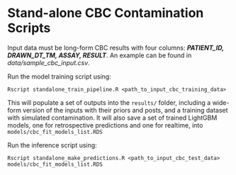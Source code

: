 # Stand-alone CBC Contamination Scripts
Input data must be long-form CBC results with four columns: ***PATIENT_ID, DRAWN_DT_TM, ASSAY, RESULT***. An example can be found in *data/sample_cbc_input.csv*.  

Run the model training script using: 
```
Rscript standalone_train_pipeline.R <path_to_input_cbc_training_data>
```
This will populate a set of outputs into the `results/` folder, including a wide-form version of the inputs with their priors and posts, and a training dataset with simulated contamination. 
It will also save a set of trained LightGBM models, one for retrospective predictions and one for realtime, into `models/cbc_fit_models_list.RDS`

Run the inference script using: 
```
Rscript standalone_make_predictions.R <path_to_input_cbc_test_data> models/cbc_fit_models_list.RDS
```

